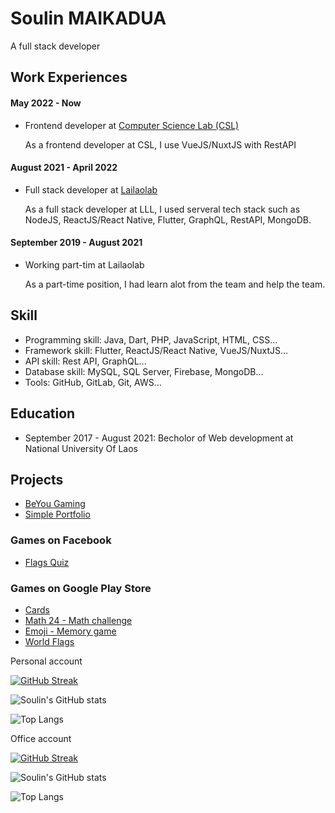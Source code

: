 # Soulin MAIKADUA
A full stack developer


## Work Experiences

#### May 2022 - Now
- Frontend developer at [Computer Science Lab (CSL)](https://techcsl.com)

  As a frontend developer at CSL, I use VueJS/NuxtJS with RestAPI
  
#### August 2021 - April 2022
- Full stack developer at [Lailaolab](https://lailaolab.com)

  As a full stack developer at LLL, I used serveral tech stack such as NodeJS, ReactJS/React Native, Flutter, GraphQL, RestAPI, MongoDB.
  
#### September 2019 - August 2021
- Working part-tim at Lailaolab

  As a part-time position, I had learn alot from the team and help the team.

## Skill
- Programming skill: Java, Dart, PHP, JavaScript, HTML, CSS...
- Framework skill: Flutter, ReactJS/React Native, VueJS/NuxtJS...
- API skill: Rest API, GraphQL...
- Database skill: MySQL, SQL Server, Firebase, MongoDB...
- Tools: GitHub, GitLab, Git, AWS...

## Education
- September 2017 - August 2021: Becholor of Web development at National University Of Laos

## Projects
- [BeYou Gaming](https://beyougaming.com)
- [Simple Portfolio](https://soulinmaikadua.github.io)

### Games on Facebook
- [Flags Quiz](https://fb.gg/play/flags_quiz)

### Games on Google Play Store
- [Cards](https://play.google.com/store/apps/details?id=com.sou.dev3.cards)
- [Math 24 - Math challenge](https://play.google.com/store/apps/details?id=com.beyou.math24)
- [Emoji - Memory game](https://play.google.com/store/apps/details?id=com.beyou.emoji)
- [World Flags](https://play.google.com/store/apps/details?id=com.beyou.worldflags)

Personal account

[![GitHub Streak](https://streak-stats.demolab.com?user=soulinmaikadua)](https://git.io/streak-stats)

![Soulin's GitHub stats](https://github-readme-stats.vercel.app/api?username=soulinmaikadua&show_icons=true&theme=transparent)

![Top Langs](https://github-readme-stats.vercel.app/api/top-langs/?username=soulinmaikadua&layout=compact)

Office account

[![GitHub Streak](https://streak-stats.demolab.com?user=soulincsl)](https://git.io/streak-stats)

![Soulin's GitHub stats](https://github-readme-stats.vercel.app/api?username=soulincsl&show_icons=true&theme=transparent)

![Top Langs](https://github-readme-stats.vercel.app/api/top-langs/?username=soulincsl&layout=compact)




